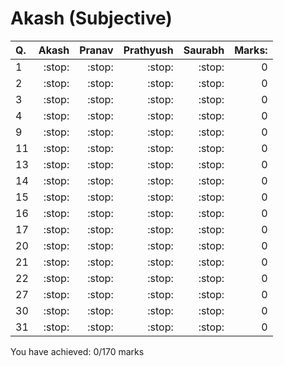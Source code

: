 Akash (Subjective)
==================
|Q.   |Akash|Pranav|Prathyush|Saurabh|Marks: |
|:----|----:|-----:|--------:|------:|------:|
|1    |:stop:|:stop:|:stop:   |:stop: |0      |
|2    |:stop:|:stop:|:stop:   |:stop: |0      |
|3    |:stop:|:stop:|:stop:   |:stop: |0      |
|4    |:stop:|:stop:|:stop:   |:stop: |0      |
|9    |:stop:|:stop:|:stop:   |:stop: |0      |
|11   |:stop:|:stop:|:stop:   |:stop: |0      |
|13   |:stop:|:stop:|:stop:   |:stop: |0      |
|14   |:stop:|:stop:|:stop:   |:stop: |0      |
|15   |:stop:|:stop:|:stop:   |:stop: |0      |
|16   |:stop:|:stop:|:stop:   |:stop: |0      |
|17   |:stop:|:stop:|:stop:   |:stop: |0      |
|20   |:stop:|:stop:|:stop:   |:stop: |0      |
|21   |:stop:|:stop:|:stop:   |:stop: |0      |
|22   |:stop:|:stop:|:stop:   |:stop: |0      |
|27   |:stop:|:stop:|:stop:   |:stop: |0      |
|30   |:stop:|:stop:|:stop:   |:stop: |0      |
|31   |:stop:|:stop:|:stop:   |:stop: |0      |

You have achieved: 0/170 marks
